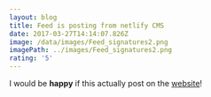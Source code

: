 ```yaml
---
layout: blog
title: Feed is posting from netlify CMS
date: 2017-03-27T14:14:07.826Z
image: /data/images/Feed_signatures2.png
imagePath: ../images/Feed_signatures2.png
rating: '5'
---
```


I would be **happy** if this actually post on the [website](https://netlify-cms--test-gatsby1.netlify.com/)!

